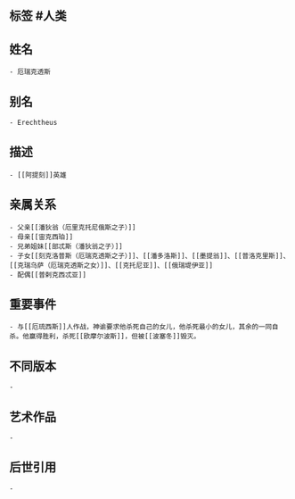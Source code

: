 ## 标签  #人类
## 姓名
	- 厄瑞克透斯
## 别名
	- Erechtheus
## 描述
	- [[阿提刻]]英雄
## 亲属关系
	- 父亲[[潘狄翁（厄里克托尼俄斯之子）]]
	- 母亲[[宙克西珀]]
	- 兄弟姐妹[[部忒斯（潘狄翁之子）]]
	- 子女[[刻克洛普斯（厄瑞克透斯之子）]]、[[潘多洛斯]]、[[墨提翁]]、[[普洛克里斯]]、[[克瑞乌萨（厄瑞克透斯之女）]]、[[克托尼亚]]、[[俄瑞堤伊亚]]
	- 配偶[[普剌克西忒亚]]
## 重要事件
	- 与[[厄琉西斯]]人作战，神谕要求他杀死自己的女儿，他杀死最小的女儿，其余的一同自杀。他赢得胜利，杀死[[欧摩尔波斯]]，但被[[波塞冬]]毁灭。
## 不同版本
	-
## 艺术作品
	-
## 后世引用
	-
